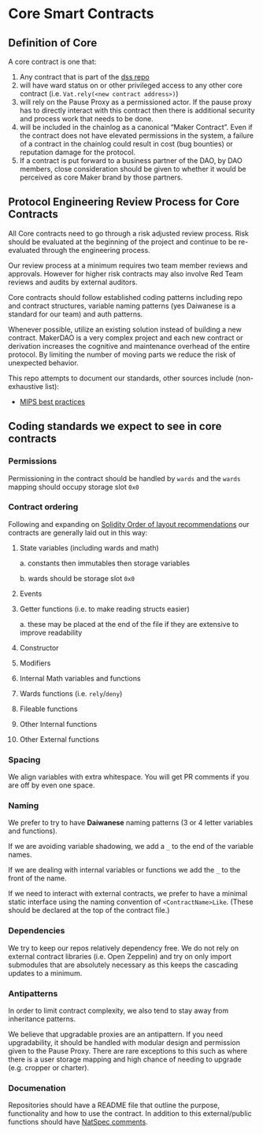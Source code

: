 # Core Smart Contracts

## Definition of Core

A core contract is one that:

1. Any contract that is part of the [dss repo](https://github.com/makerdao/dss)
2. will have ward status on or other privileged access to any other core contract (i.e. `Vat.rely(<new contract address>)`)
3. will rely on the Pause Proxy as a permissioned actor. If the pause proxy has to directly interact with this contract then there is additional security and process work that needs to be done.
4. will be included in the chainlog as a canonical “Maker Contract”. Even if the contract does not have elevated permissions in the system, a failure of a contract in the chainlog could result in cost (bug bounties) or reputation damage for the protocol.
5. If a contract is put forward to a business partner of the DAO, by DAO members, close consideration should be given to whether it would be perceived as core Maker brand by those partners.

## Protocol Engineering Review Process for Core Contracts

All Core contracts need to go through a risk adjusted review process.  Risk should be evaluated at the beginning of the project and continue to be re-evaluated through the engineering process.

Our review process at a minimum requires two team member reviews and approvals.  However for higher risk contracts may also involve Red Team reviews and audits by external auditors.

Core contracts should follow established coding patterns including repo and contract structures, variable naming patterns (yes Daiwanese is a standard for our team) and auth patterns.

Whenever possible, utilize an existing solution instead of building a new contract. MakerDAO is a very complex project and each new contract or derivation increases the cognitive and maintenance overhead of the entire protocol. By limiting the number of moving parts we reduce the risk of unexpected behavior.

This repo attempts to document our standards, other sources include (non-exhaustive list):

- [MIPS best practices](https://github.com/makerdao/mips-best-practices)

## Coding standards we expect to see in core contracts

### Permissions

Permissioning in the contract should be handled by `wards` and the `wards` mapping should occupy storage slot `0x0`

### Contract ordering

Following and expanding on [Solidity Order of layout recommendations](https://docs.soliditylang.org/en/stable/style-guide.html#order-of-layout) our contracts are generally laid out in this way:

1. State variables (including wards and math)

    a. constants then immutables then storage variables

    b. wards should be storage slot `0x0`
2. Events
3. Getter functions (i.e. to make reading structs easier)

    a. these may be placed at the end of the file if they are extensive to improve readability
4. Constructor
5. Modifiers
6. Internal Math variables and functions
7. Wards functions (i.e. `rely`/`deny`)
8. Fileable functions
9.  Other Internal functions
10. Other External functions

### Spacing

We align variables with extra whitespace. You will get PR comments if you are off by even one space.

### Naming

We prefer to try to have **Daiwanese** naming patterns (3 or 4 letter variables and functions).

If we are avoiding variable shadowing, we add a `_` to the end of the variable names.

If we are dealing with internal variables or functions we add the `_` to the front of the name.

If we need to interact with external contracts, we prefer to have a minimal static interface using the naming convention of `<ContractName>Like`. (These should be declared at the top of the contract file.)

### Dependencies

We try to keep our repos relatively dependency free.  We do not rely on external contract libraries (i.e. Open Zeppelin) and try on only import submodules that are absolutely necessary as this keeps the cascading updates to a minimum.

### Antipatterns

In order to limit contract complexity, we also tend to stay away from inheritance patterns.

We believe that upgradable proxies are an antipattern.  If you need upgradability, it should be handled with modular design and permission given to the Pause Proxy. There are rare exceptions to this such as where there is a user storage mapping and high chance of needing to upgrade (e.g. cropper or charter).

### Documenation

Repositories should have a README file that outline the purpose, functionality and how to use the contract.  In addition to this external/public functions should have [NatSpec comments](https://docs.soliditylang.org/en/latest/style-guide.html#natspec).
